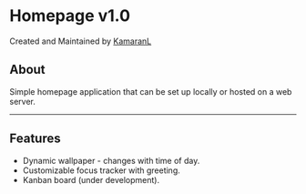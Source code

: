 # Homepage v1.0 #

Created and Maintained by [KamaranL](https://github.com/KamaranL)

## About ##

Simple homepage application that can be set up locally or hosted on a web server.

---

## Features ##

- Dynamic wallpaper - changes with time of day.
- Customizable focus tracker with greeting.
- Kanban board (under development).
